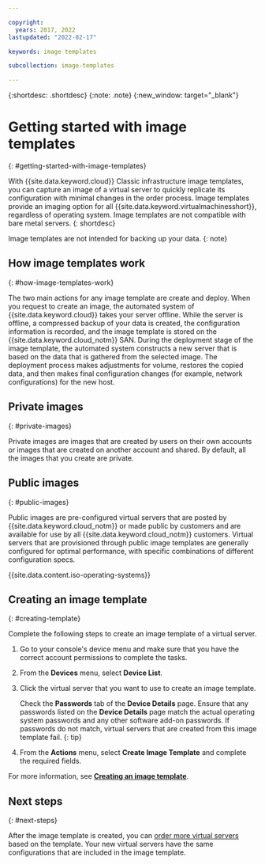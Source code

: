 ```yaml
---

copyright:
  years: 2017, 2022
lastupdated: "2022-02-17"

keywords: image templates

subcollection: image-templates

---
```


{:shortdesc: .shortdesc}
{:note: .note}
{:new_window: target="_blank"}

# Getting started with image templates
{: #getting-started-with-image-templates}

With {{site.data.keyword.cloud}} Classic infrastructure image templates, you can capture an image of a virtual server to quickly replicate its configuration with minimal changes in the order process. Image templates provide an imaging option for all {{site.data.keyword.virtualmachinesshort}}, regardless of operating system. Image templates are not compatible with bare metal servers.
{: shortdesc}

Image templates are not intended for backing up your data.
{: note}

## How image templates work
{: #how-image-templates-work}

The two main actions for any image template are create and deploy. When you request to create an image, the automated system of {{site.data.keyword.cloud}} takes your server offline. While the server is offline, a compressed backup of your data is created, the configuration information is recorded, and the image template is stored on the {{site.data.keyword.cloud_notm}} SAN. During the deployment stage of the image template, the automated system constructs a new server that is based on the data that is gathered from the selected image. The deployment process makes adjustments for volume, restores the copied data, and then makes final configuration changes (for example, network configurations) for the new host.

## Private images
{: #private-images}

Private images are images that are created by users on their own accounts or images that are created on another account and shared. By default, all the images that you create are private.

## Public images
{: #public-images}

Public images are pre-configured virtual servers that are posted by {{site.data.keyword.cloud_notm}} or made public by customers and are available for use by all {{site.data.keyword.cloud_notm}} customers. Virtual servers that are provisioned through public image templates are generally configured for optimal performance, with specific combinations of different configuration specs.

{{site.data.content.iso-operating-systems}}

## Creating an image template
{: #creating-template}

Complete the following steps to create an image template of a virtual server.

1. Go to your console's device menu and make sure that you have the correct account permissions to complete the tasks.
2. From the **Devices** menu, select **Device List**.
3. Click the virtual server that you want to use to create an image template.

    Check the **Passwords** tab of the **Device Details** page. Ensure that any passwords listed on the **Device Details** page match the actual operating system passwords and any other software add-on passwords. If passwords do not match, virtual servers that are created from this image template fail.
    {: tip}

4. From the **Actions** menu, select **Create Image Template** and complete the required fields.

For more information, see [**Creating an image template**](/docs/image-templates?topic=image-templates-creating-an-image-template).

## Next steps
{: #next-steps}

After the image template is created, you can [order more virtual servers](/docs/image-templates?topic=image-templates-ordering-an-instance-from-an-image-template) based on the template. Your new virtual servers have the same configurations that are included in the image template.


